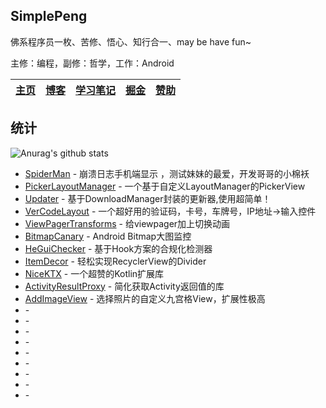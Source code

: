 ## SimplePeng

佛系程序员一枚、苦修、悟心、知行合一、may be have fun~

主修：编程，副修：哲学，工作：Android 

| [主页](https://www.simplepeng.com) | [博客](https://www.simplepeng.com/blog) | [学习笔记](https://www.simplepeng.com/KeepLearning) | [掘金](https://juejin.cn/user/641770519265832) | [赞助](https://simplepeng.com/merge_pay_code) |
| ---------------------------------- | --------------------------------------- | --------------------------------------------------- | ---------------------------------------------- | --------------------------------------------- |

## 统计

![Anurag's github stats](https://github-readme-stats.vercel.app/api?username=simplepeng&count_private=true)

* [SpiderMan](https://github.com/simplepeng/SpiderMan) - 崩溃日志手机端显示 ，测试妹妹的最爱，开发哥哥的小棉袄
* [PickerLayoutManager](https://github.com/simplepeng/PickerLayoutManager) - 一个基于自定义LayoutManager的PickerView
* [Updater](https://github.com/simplepeng/Updater) - 基于DownloadManager封装的更新器,使用超简单！
* [VerCodeLayout](https://github.com/simplepeng/VerCodeLayout) - 一个超好用的验证码，卡号，车牌号，IP地址->输入控件
* [ViewPagerTransforms](https://github.com/simplepeng/ViewPagerTransforms) - 给viewpager加上切换动画
* [BitmapCanary](https://github.com/simplepeng/BitmapCanary) - Android Bitmap大图监控
* [HeGuiChecker](https://github.com/simplepeng/HeGuiChecker) - 基于Hook方案的合规化检测器
* [ItemDecor](https://github.com/simplepeng/ItemDecor) - 轻松实现RecyclerView的Divider
* [NiceKTX](https://github.com/simplepeng/NiceKTX) - 一个超赞的Kotlin扩展库
* [ActivityResultProxy](https://github.com/simplepeng/ActivityResultProxy) - 简化获取Activity返回值的库
* [AddImageView](https://github.com/simplepeng/AddImageView) - 选择照片的自定义九宫格View，扩展性极高
* []() - 
* []() - 
* []() - 
* []() - 
* []() - 
* []() - 
* []() - 
* []() - 
* []() - 


